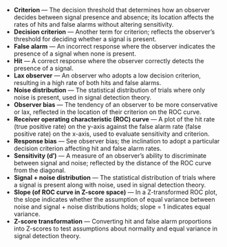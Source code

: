 - **Criterion** — The decision threshold that determines how an observer decides between signal presence and absence; its location affects the rates of hits and false alarms without altering sensitivity.
- **Decision criterion** — Another term for criterion; reflects the observer’s threshold for deciding whether a signal is present.
- **False alarm** — An incorrect response where the observer indicates the presence of a signal when none is present.
- **Hit** — A correct response where the observer correctly detects the presence of a signal.
- **Lax observer** — An observer who adopts a low decision criterion, resulting in a high rate of both hits and false alarms.
- **Noise distribution** — The statistical distribution of trials where only noise is present, used in signal detection theory.
- **Observer bias** — The tendency of an observer to be more conservative or lax, reflected in the location of their criterion on the ROC curve.
- **Receiver operating characteristic (ROC) curve** — A plot of the hit rate (true positive rate) on the y-axis against the false alarm rate (false positive rate) on the x-axis, used to evaluate sensitivity and criterion.
- **Response bias** — See observer bias; the inclination to adopt a particular decision criterion affecting hit and false alarm rates.
- **Sensitivity (d′)** — A measure of an observer’s ability to discriminate between signal and noise; reflected by the distance of the ROC curve from the diagonal.
- **Signal + noise distribution** — The statistical distribution of trials where a signal is present along with noise, used in signal detection theory.
- **Slope (of ROC curve in Z-score space)** — In a Z-transformed ROC plot, the slope indicates whether the assumption of equal variance between noise and signal + noise distributions holds; slope = 1 indicates equal variance.
- **Z-score transformation** — Converting hit and false alarm proportions into Z-scores to test assumptions about normality and equal variance in signal detection theory.
